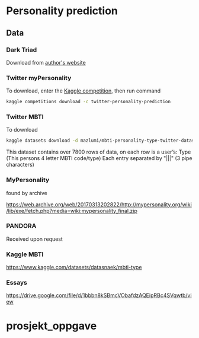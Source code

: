 # Personality prediction

## Data

### Dark Triad

Download from [author's website](https://preotiuc.ro/resources/darktriad.tar.gz)

### Twitter myPersonality
To download, enter the [Kaggle competition](https://www.kaggle.com/competitions/twitter-personality-prediction/data), then run command
```bash
kaggle competitions download -c twitter-personality-prediction
```

### Twitter MBTI
To download

```bash
kaggle datasets download -d mazlumi/mbti-personality-type-twitter-dataset
```
This dataset contains over 7800 rows of data, on each row is a user’s:
Type (This persons 4 letter MBTI code/type)
Each entry separated by "|||" (3 pipe characters)

### MyPersonality

found by archive

https://web.archive.org/web/20170313202822/http://mypersonality.org/wiki/lib/exe/fetch.php?media=wiki:mypersonality_final.zip

### PANDORA

Received upon request

### Kaggle MBTI

https://www.kaggle.com/datasets/datasnaek/mbti-type

### Essays 

https://drive.google.com/file/d/1bbbn8kSBmcVObafdzAQEipRBc4SVqwtb/view

# prosjekt_oppgave
